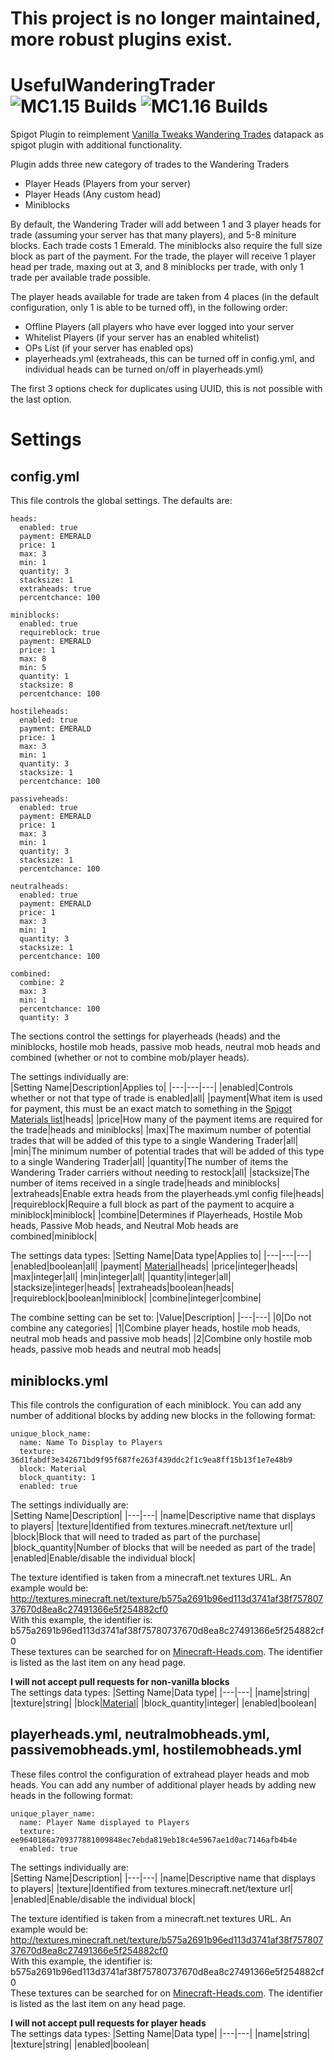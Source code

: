 # This project is no longer maintained, more robust plugins exist.

# UsefulWanderingTrader ![MC1.15 Builds](https://github.com/loudambiance/UsefulWanderingTrader/workflows/Java%20CI%20with%20Maven/badge.svg) ![MC1.16 Builds](https://github.com/loudambiance/UsefulWanderingTrader/workflows/Java%20CI%20with%20Maven%20(Other%20Branches)/badge.svg)

Spigot Plugin to reimplement [Vanilla Tweaks Wandering Trades](https://www.vanillatweaks.net/picker/datapacks/) datapack as spigot plugin with additional functionality.

Plugin adds three new category of trades to the Wandering Traders
- Player Heads (Players from your server)
- Player Heads (Any custom head)
- Miniblocks

By default, the Wandering Trader will add between 1 and 3 player heads for trade (assuming your server has that many players), and 5-8 miniture blocks. Each trade costs 1 Emerald. The miniblocks also require the full size block as part of the payment. For the trade, the player will receive 1 player head per trade, maxing out at 3, and 8 miniblocks per trade, with only 1 trade per available trade possible.

The player heads available for trade are taken from 4 places (in the default configuration, only 1 is able to be turned off), in the following order:
- Offline Players (all players who have ever logged into your server
- Whitelist Players (if your server has an enabled whitelist)
- OPs List (if your server has enabled ops)
- playerheads.yml (extraheads, this can be turned off in config.yml, and individual heads can be turned on/off in playerheads.yml)

The first 3 options check for duplicates using UUID, this is not possible with the last option.

# Settings
## config.yml
This file controls the global settings. The defaults are:
```
heads:
  enabled: true
  payment: EMERALD
  price: 1 
  max: 3
  min: 1  
  quantity: 3
  stacksize: 1
  extraheads: true
  percentchance: 100

miniblocks:
  enabled: true
  requireblock: true
  payment: EMERALD 
  price: 1
  max: 8
  min: 5 
  quantity: 1
  stacksize: 8
  percentchance: 100

hostileheads:
  enabled: true
  payment: EMERALD 
  price: 1 
  max: 3
  min: 1 
  quantity: 3
  stacksize: 1 
  percentchance: 100

passiveheads:
  enabled: true
  payment: EMERALD
  price: 1 
  max: 3
  min: 1 
  quantity: 3 
  stacksize: 1 
  percentchance: 100 

neutralheads:
  enabled: true
  payment: EMERALD 
  price: 1 
  max: 3 
  min: 1 
  quantity: 3 
  stacksize: 1 
  percentchance: 100 

combined:
  combine: 2
  max: 3
  min: 1
  percentchance: 100
  quantity: 3
```
The sections control the settings for playerheads (heads) and the miniblocks, hostile mob heads, passive mob heads, neutral mob heads and combined (whether or not to combine mob/player heads).

The settings individually are:  
|Setting Name|Description|Applies to|
|---|---|---|
|enabled|Controls whether or not that type of trade is enabled|all|
|payment|What item is used for payment, this must be an exact match to something in the [Spigot Materials list](https://hub.spigotmc.org/javadocs/spigot/org/bukkit/Material.html)|heads|
|price|How many of the payment items are required for the trade|heads and miniblocks|
|max|The maximum number of potential trades that will be added of this type to a single Wandering Trader|all|
|min|The minimum number of potential trades that will be added of this type to a single Wandering Trader|all|
|quantity|The number of items the Wandering Trader carriers without needing to restock|all|
|stacksize|The number of items received in a single trade|heads and miniblocks|
|extraheads|Enable extra heads from the playerheads.yml config file|heads|
|requireblock|Require a full block as part of the payment to acquire a miniblock|miniblock|
|combine|Determines if Playerheads, Hostile Mob heads, Passive Mob heads, and Neutral Mob heads are combined|miniblock|

The settings data types:
|Setting Name|Data type|Applies to|
|---|---|---|
|enabled|boolean|all|
|payment| [Material](https://hub.spigotmc.org/javadocs/spigot/org/bukkit/Material.html)|heads|
|price|integer|heads|
|max|integer|all|
|min|integer|all|
|quantity|integer|all|
|stacksize|integer|heads|
|extraheads|boolean|heads|
|requireblock|boolean|miniblock|
|combine|integer|combine|

The combine setting can be set to:
|Value|Description|
|---|---|
|0|Do not combine any categories|
|1|Combine player heads, hostile mob heads, neutral mob heads and passive mob heads|
|2|Combine only hostile mob heads, passive mob heads and neutral mob heads|

## miniblocks.yml
This file controls the configuration of each miniblock. You can add any number of additional blocks by adding new blocks in the following format:

```
unique_block_name:
  name: Name To Display to Players
  texture: 36d1fabdf3e342671bd9f95f687fe263f439ddc2f1c9ea8ff15b13f1e7e48b9
  block: Material
  block_quantity: 1
  enabled: true
```
The settings individually are:  
|Setting Name|Description|
|---|---|
|name|Descriptive name that displays to players|
|texture|Identified from textures.minecraft.net/texture url|
|block|Block that will need to traded as part of the purchase|
|block_quantity|Number of blocks that will be needed as part of the trade|
|enabled|Enable/disable the individual block|

The texture identified is taken from a minecraft.net textures URL. An example would be:  
http://textures.minecraft.net/texture/b575a2691b96ed113d3741af38f75780737670d8ea8c27491366e5f254882cf0  
With this example, the identifier is:  
b575a2691b96ed113d3741af38f75780737670d8ea8c27491366e5f254882cf0  
These textures can be searched for on [Minecraft-Heads.com](https://minecraft-heads.com/custom-heads). The identifier is listed as the last item on any head page.

**I will not accept pull requests for non-vanilla blocks**  
The settings data types:
|Setting Name|Data type|
|---|---|
|name|string|
|texture|string|
|block|[Material](https://hub.spigotmc.org/javadocs/spigot/org/bukkit/Material.html)|
|block_quantity|integer|
|enabled|boolean|

## playerheads.yml, neutralmobheads.yml, passivemobheads.yml, hostilemobheads.yml
These files control the configuration of extrahead player heads and mob heads. You can add any number of additional player heads by adding new heads in the following format:

```
unique_player_name:
  name: Player Name displayed to Players
  texture: ee9640186a709377881009848ec7ebda819eb18c4e5967ae1d0ac7146afb4b4e
  enabled: true
```
The settings individually are:  
|Setting Name|Description|
|---|---|
|name|Descriptive name that displays to players|
|texture|Identified from textures.minecraft.net/texture url|
|enabled|Enable/disable the individual block|

The texture identified is taken from a minecraft.net textures URL. An example would be:  
http://textures.minecraft.net/texture/b575a2691b96ed113d3741af38f75780737670d8ea8c27491366e5f254882cf0  
With this example, the identifier is:  
b575a2691b96ed113d3741af38f75780737670d8ea8c27491366e5f254882cf0  
These textures can be searched for on [Minecraft-Heads.com](https://minecraft-heads.com/custom-heads). The identifier is listed as the last item on any head page.

**I will not accept pull requests for player heads**  
The settings data types:
|Setting Name|Data type|
|---|---|
|name|string|
|texture|string|
|enabled|boolean|
